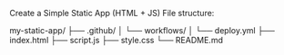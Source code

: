 Create a Simple Static App (HTML + JS)
File structure:

my-static-app/
├── .github/
│   └── workflows/
│       └── deploy.yml
├── index.html
├── script.js
├── style.css
└── README.md
